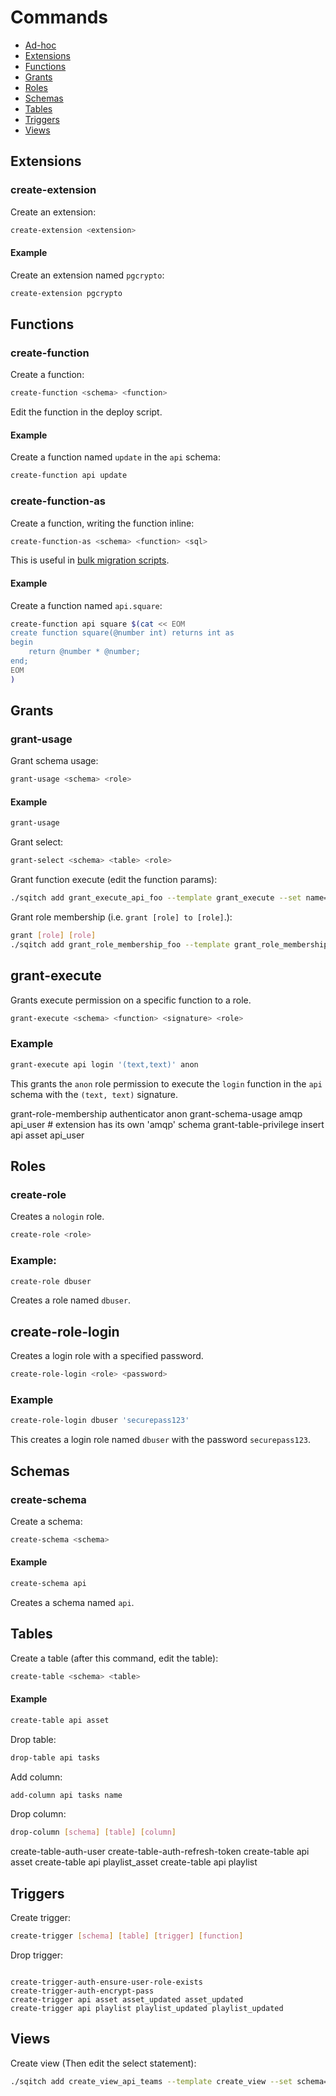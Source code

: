 # Commands

- [Ad-hoc](#adhoc)
- [Extensions](#extensions)
- [Functions](#functions)
- [Grants](#grants)
- [Roles](#roles)
- [Schemas](#schemas)
- [Tables](#tables)
- [Triggers](#triggers)
- [Views](#views)

## Extensions

### create-extension

Create an extension:

```sh
create-extension <extension>
```

#### Example

Create an extension named `pgcrypto`:

```sh
create-extension pgcrypto
```

## Functions

### create-function

Create a function:

```sh
create-function <schema> <function>
```

Edit the function in the deploy script.

#### Example

Create a function named `update` in the `api` schema:

```sh
create-function api update
```

### create-function-as

Create a function, writing the function inline:

```sh
create-function-as <schema> <function> <sql>
```

This is useful in [bulk migration scripts](/#bulk-migration-scripts).

#### Example

Create a function named `api.square`:

```sh
create-function api square $(cat << EOM
create function square(@number int) returns int as
begin
    return @number * @number;
end;
EOM
)
```

## Grants

### grant-usage

Grant schema usage:

```sh
grant-usage <schema> <role>
```

#### Example

```sh
grant-usage
```

Grant select:

```sh
grant-select <schema> <table> <role>
```

Grant function execute (edit the function params):

```sh
./sqitch add grant_execute_api_foo --template grant_execute --set name=api.login --set role=web_user --note 'Grant execute on api.login to web_user'
```

Grant role membership (i.e. `grant [role] to [role]`.):

```sh
grant [role] [role]
./sqitch add grant_role_membership_foo --template grant_role_membership --set from_role=web_user --set role=authenticator --note 'Grant web_user to authenticator'
```

## grant-execute

Grants execute permission on a specific function to a role.

```sh
grant-execute <schema> <function> <signature> <role>
```

### Example

```sh
grant-execute api login '(text,text)' anon
```

This grants the `anon` role permission to execute the `login` function in the
`api` schema with the `(text, text)` signature.

grant-role-membership authenticator anon
grant-schema-usage amqp api_user # extension has its own 'amqp' schema
grant-table-privilege insert api asset api_user

## Roles

### create-role

Creates a `nologin` role.

```sh
create-role <role>
```

### Example:

```sh
create-role dbuser
```

Creates a role named `dbuser`.

## create-role-login

Creates a login role with a specified password.

```sh
create-role-login <role> <password>
```

### Example

```sh
create-role-login dbuser 'securepass123'
```

This creates a login role named `dbuser` with the password `securepass123`.

## Schemas

### create-schema

Create a schema:

```sh
create-schema <schema>
```

#### Example

```sh
create-schema api
```

Creates a schema named `api`.

## Tables

Create a table (after this command, edit the table):

```sh
create-table <schema> <table>
```

#### Example

```sh
create-table api asset
```

Drop table:

```sh
drop-table api tasks
```

Add column:

```sh
add-column api tasks name
```

Drop column:

```sh
drop-column [schema] [table] [column]
```

create-table-auth-user
create-table-auth-refresh-token
create-table api asset
create-table api playlist_asset
create-table api playlist

## Triggers

Create trigger:

```sh
create-trigger [schema] [table] [trigger] [function]
```

Drop trigger:

```sh

```

```
create-trigger-auth-ensure-user-role-exists
create-trigger-auth-encrypt-pass
create-trigger api asset asset_updated asset_updated
create-trigger api playlist playlist_updated playlist_updated
```

## Views

Create view (Then edit the select statement):

```sh
./sqitch add create_view_api_teams --template create_view --set schema=api --set name=teams --note 'Add api.teams view'
```

